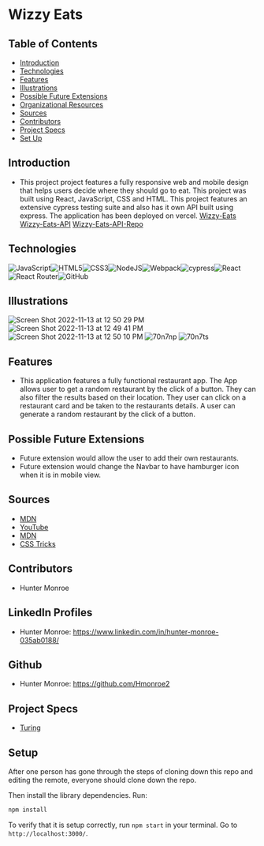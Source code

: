 # Wizzy Eats 
## Table of Contents
  - [Introduction](#introduction)
  - [Technologies](#technologies)
  - [Features](#features)
  - [Illustrations](#illustrations)
  - [Possible Future Extensions](#possible-future-extensions)
  - [Organizational Resources](#organizational-resources)
  - [Sources](#sources)
  - [Contributors](#contributors)
  - [Project Specs](#project-specs)
  - [Set Up](#set-up)
## Introduction
  - This project project features a fully responsive web and mobile design that helps users decide where they should go to eat. This project was built using React, JavaScript, CSS and HTML. This project features an extensive cypress testing suite and also has it own API built using express. The application has been deployed on vercel. 
  [Wizzy-Eats](https://wizzy-eats-ui.vercel.app/)
  [Wizzy-Eats-API](https://wizzy-eats-8blq1crey-hmonroe2.vercel.app/restaurants)
  [Wizzy-Eats-API-Repo](https://github.com/Hmonroe2/Wizzy-eats-api)
## Technologies
![JavaScript](https://img.shields.io/badge/javascript-%23323330.svg?style=for-the-badge&logo=javascript&logoColor=%23F7DF1E)![HTML5](https://img.shields.io/badge/html5-%23E34F26.svg?style=for-the-badge&logo=html5&logoColor=white)![CSS3](https://img.shields.io/badge/css3-%231572B6.svg?style=for-the-badge&logo=css3&logoColor=white)![NodeJS](https://img.shields.io/badge/node.js-6DA55F?style=for-the-badge&logo=node.js&logoColor=white)![Webpack](https://img.shields.io/badge/webpack-%238DD6F9.svg?style=for-the-badge&logo=webpack&logoColor=black)![cypress](https://img.shields.io/badge/-cypress-%23E5E5E5?style=for-the-badge&logo=cypress&logoColor=058a5e)![React](https://img.shields.io/badge/react-%2320232a.svg?style=for-the-badge&logo=react&logoColor=%2361DAFB)![React Router](https://img.shields.io/badge/React_Router-CA4245?style=for-the-badge&logo=react-router&logoColor=white)![GitHub](https://img.shields.io/badge/github-%23121011.svg?style=for-the-badge&logo=github&logoColor=white)

## Illustrations
![Screen Shot 2022-11-13 at 12 50 29 PM](https://user-images.githubusercontent.com/102885322/201541752-3dc3ff12-3d95-401f-85fe-fb38b8fad9b3.png)
![Screen Shot 2022-11-13 at 12 49 41 PM](https://user-images.githubusercontent.com/102885322/201541746-6123919c-d860-4a49-8170-5956b6b78646.png)
![Screen Shot 2022-11-13 at 12 50 10 PM](https://user-images.githubusercontent.com/102885322/201541750-ec668840-1f34-4199-a6ab-6232d9e73e8e.png)
![70n7np](https://user-images.githubusercontent.com/102885322/201549403-1b557f9f-df2b-4a6b-babd-0ad7a9f62c0c.gif)
![70n7ts](https://user-images.githubusercontent.com/102885322/201549421-ce79b320-7c26-4d7f-a5db-d9816ad4e3f3.gif)

## Features
  - This application features a fully functional restaurant app. The App allows user to get a random restaurant by the click of a button. They can also filter the results based on their location. They user can click on a restaurant card and be taken to the restaurants details. A user can generate a random restaurant by the click of a button. 
## Possible Future Extensions
  - Future extension would allow the user to add their own restaurants. 
  - Future extension would change the Navbar to have hamburger icon when it is in mobile view. 

## Sources
  - [MDN](https://developer.mozilla.org/en-US/docs/Learn/JavaScript/Building_blocks/Events)
  - [YouTube](https://www.youtube.com/watch?v=K0KQP7qfrYo)
  - [MDN](https://developer.mozilla.org/en-US/docs/Web/API/HTMLElement/dataset)
  - [CSS Tricks](https://css-tricks.com/snippets/css/a-guide-to-flexbox/)
## Contributors
  - Hunter Monroe
## LinkedIn Profiles
  - Hunter Monroe: https://www.linkedin.com/in/hunter-monroe-035ab0188/
## Github
  - Hunter Monroe: https://github.com/Hmonroe2
## Project Specs
 - [Turing](https://frontend.turing.edu/projects/module-3/showcase.html)
## Setup
After one person has gone through the steps of cloning down this repo and editing the remote, everyone should clone down the repo.

Then install the library dependencies. Run:

```bash
npm install
```

To verify that it is setup correctly, run `npm start` in your terminal. Go to `http://localhost:3000/`. 


<!-- MARKDOWN LINKS & IMAGES -->
[linkedin-shield]: https://img.shields.io/badge/-LinkedIn-black.svg?style=for-the-badge&logo=linkedin&colorB=555
[linkedin-url]: https://linkedin.com/in/matthew-press-813961246/
[product-demo]: images/demo.gif
[JavaScript.com]: https://img.shields.io/badge/-JavaScript-yellow
[JavaScript-url]: https://www.javascript.com/
[w3.org/Style/CSS/Overview.en.html]: https://img.shields.io/badge/-CSS-blue
[CSS-url]: https://www.w3.org/Style/CSS/Overview.en.html
[w3.org]: https://img.shields.io/badge/-HTML5-red
[HTML-url]: https://www.w3.org/
[Mocha-url]: https://mochajs.org/
[https://mochajs.org/]: https://img.shields.io/badge/Mocha-8D6748?style=for-the-badge&logo=Mocha&logoColor=white
[Chai-url]: https://www.chaijs.com/
[https://www.chaijs.com/]: https://img.shields.io/badge/Chai-A30701?style=for-the-badge&logo=chai&logoColor=white













